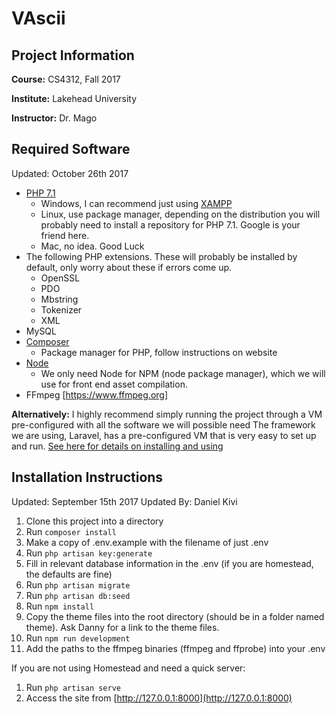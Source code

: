 # VAscii

## Project Information
**Course:** CS4312, Fall 2017

**Institute:** Lakehead University

**Instructor:** Dr. Mago

## Required Software

Updated: October 26th 2017  

* [PHP 7.1](http://php.net)
    - Windows, I can recommend just using [XAMPP](https://www.apachefriends.org/index.html)
    - Linux, use package manager, depending on the distribution you will probably need to install a repository for PHP 7.1. Google is your friend here.
    - Mac, no idea. Good Luck
* The following PHP extensions. These will probably be installed by default, only worry about these if errors come up.
    - OpenSSL
    - PDO
    - Mbstring
    - Tokenizer
    - XML
* MySQL
* [Composer](https://getcomposer.org)
    - Package manager for PHP, follow instructions on website
* [Node](https://nodejs.org/en/)
    - We only need Node for NPM (node package manager), which we will use for front end asset compilation. 
* FFmpeg [https://www.ffmpeg.org]

 **Alternatively:** I highly recommend simply running the project through a VM pre-configured with all the software we will possible need
 The framework we are using, Laravel, has a pre-configured VM that is very easy to set up and run. [See here for details on installing and using](https://laravel.com/docs/5.5/homestead)
 
 ## Installation Instructions
 
 Updated: September 15th 2017
 Updated By: Daniel Kivi
 
 1. Clone this project into a directory
 2. Run `composer install`
 3. Make a copy of .env.example with the filename of just .env
 4. Run `php artisan key:generate`
 5. Fill in relevant database information in the .env (if you are homestead, the defaults are fine)
 6. Run `php artisan migrate`
 7. Run `php artisan db:seed`
 8. Run `npm install`
 9. Copy the theme files into the root directory (should be in a folder named theme). Ask Danny for a link to the theme files.
 10. Run `npm run development`
 11. Add the paths to the ffmpeg binaries (ffmpeg and ffprobe) into your .env
 
 If you are not using Homestead and need a quick server:
 
 1. Run `php artisan serve`
 2. Access the site from [http://127.0.0.1:8000](http://127.0.0.1:8000)
 
 
  
 
